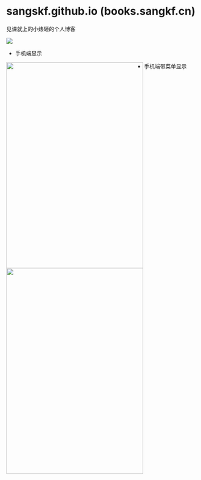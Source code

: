 # sangskf.github.io (books.sangkf.cn)

见课就上的小婊砸的个人博客


![](http://image.sangkf.cn/15509759882606.jpg)


* 手机端显示
<img src="http://image.sangkf.cn/15509762885632.jpg" width="360" height="540" align=left>

* 手机端带菜单显示
<img src="http://image.sangkf.cn/15509763598970.jpg" width="360" height="540" align=left>
